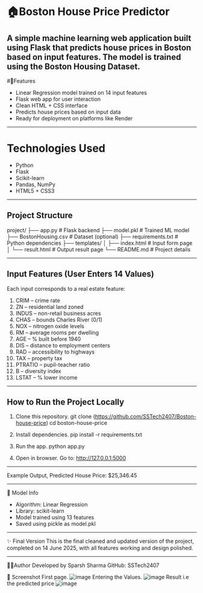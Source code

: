 # 🏠Boston House Price Predictor
  A simple machine learning web application built using **Flask** that predicts house prices in Boston based on input features. The model is trained using the Boston Housing Dataset.
---
#📌Features
- Linear Regression model trained on 14 input features
- Flask web app for user interaction
- Clean HTML + CSS interface
- Predicts house prices based on input data
- Ready for deployment on platforms like Render

---

# Technologies Used
- Python
- Flask
- Scikit-learn
- Pandas, NumPy
- HTML5 + CSS3

---

## Project Structure

project/
├── app.py                  # Flask backend
├── model.pkl               # Trained ML model
├── BostonHousing.csv       # Dataset (optional)
├── requirements.txt        # Python dependencies
├── templates/
│   ├── index.html          # Input form page
│   └── result.html         # Output result page
└── README.md               # Project details


---

## Input Features (User Enters 14 Values)

Each input corresponds to a real estate feature:

1. CRIM – crime rate
2. ZN – residential land zoned
3. INDUS – non-retail business acres
4. CHAS – bounds Charles River (0/1)
5. NOX – nitrogen oxide levels
6. RM – average rooms per dwelling
7. AGE – % built before 1940
8. DIS – distance to employment centers
9. RAD – accessibility to highways
10. TAX – property tax
11. PTRATIO – pupil-teacher ratio
12. B – diversity index
13. LSTAT – % lower income

---

## How to Run the Project Locally

1. Clone this repository.
    git clone (https://github.com/SSTech2407/Boston-house-price)
    cd boston-house-price 

2. Install dependencies.
  pip install -r requirements.txt

3. Run the app.
   python app.py

4. Open in browser.
   Go to: http://127.0.0.1:5000

---

Example Output,
Predicted House Price: $25,346.45

---

🧠 Model Info
- Algorithm: Linear Regression
- Library: scikit-learn
- Model trained using 13 features
- Saved using pickle as model.pkl

---

✨ Final Version
This is the final cleaned and updated version of the project, completed on 14 June 2025, with all features working and design polished.

---
🧑‍💻Author
Developed by Sparsh Sharma
GitHub: SSTech2407

 📸 Screenshot
 First page. 
 ![image](https://github.com/user-attachments/assets/b4f51c62-9307-4b4a-aed9-99b7bc88f219)
 Entering the Values.
 ![image](https://github.com/user-attachments/assets/733f4f8a-bfba-4265-b307-2ee8b64822ed)
 Result i.e the predicted price 
![image](https://github.com/user-attachments/assets/fae82ff8-512b-4a25-9df6-1523d3e43ddc)

